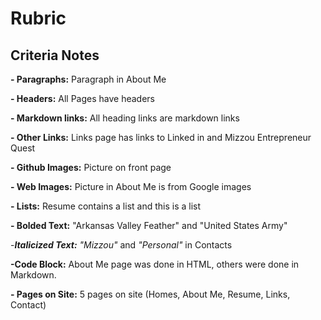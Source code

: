 # Rubric

## Criteria Notes

 **- Paragraphs:** Paragraph in About Me
 
 **- Headers:** All Pages have headers
 
 **- Markdown links:** All heading links are markdown links
 
 **- Other Links:** Links page has links to Linked in and Mizzou Entrepreneur Quest
 
 **- Github Images:** Picture on front page
 
 **-  Web Images:** Picture in About Me is from Google images
 
 **-  Lists:** Resume contains a list and this is a list
 
 **- Bolded Text:** "Arkansas Valley Feather" and "United States Army"
 
 -***Italicized Text:*** *"Mizzou"* and *"Personal"* in Contacts

  **-Code Block:** About Me page was done in HTML, others were done in Markdown.
 
  **- Pages on Site:** 5 pages on site (Homes, About Me, Resume, Links, Contact)
